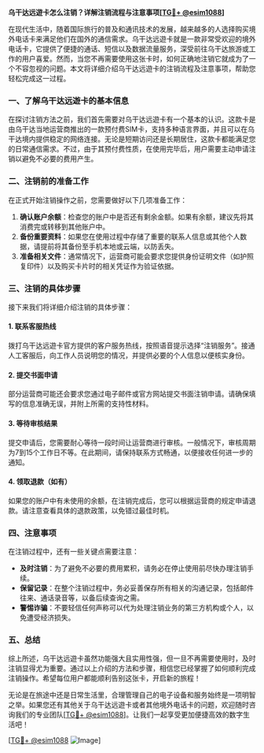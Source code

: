 **乌干达远遊卡怎么注销？详解注销流程与注意事项[[TG💪+ @esim1088](https://t.me/s/esim1088)]**

在现代生活中，随着国际旅行的普及和通讯技术的发展，越来越多的人选择购买境外电话卡来满足他们在国外的通信需求。乌干达远遊卡就是一款非常受欢迎的境外电话卡，它提供了便捷的通话、短信以及数据流量服务，深受前往乌干达旅游或工作的用户喜爱。然而，当您不再需要使用这张卡时，如何正确地注销它就成为了一个不容忽视的问题。本文将详细介绍乌干达远遊卡的注销流程及注意事项，帮助您轻松完成这一过程。

### 一、了解乌干达远遊卡的基本信息

在探讨注销方法之前，我们首先需要对乌干达远遊卡有一个基本的认识。这款卡是由乌干达当地运营商推出的一款预付费SIM卡，支持多种语言界面，并且可以在乌干达境内提供稳定的网络连接。无论是短期访问还是长期居住，这款卡都能满足您的日常通信需求。不过，由于其预付费性质，在使用完毕后，用户需要主动申请注销以避免不必要的费用产生。

### 二、注销前的准备工作

在正式开始注销操作之前，您需要做好以下几项准备工作：

1. **确认账户余额**：检查您的账户中是否还有剩余金额。如果有余额，建议先将其消费完或转移到其他账户中。
2. **备份重要资料**：如果您在使用过程中存储了重要的联系人信息或其他个人数据，请提前将其备份至手机本地或云端，以防丢失。
3. **准备相关文件**：通常情况下，运营商可能会要求您提供身份证明文件（如护照复印件）以及购买卡片时的相关凭证作为验证依据。

### 三、注销的具体步骤

接下来我们将详细介绍注销的具体步骤：

#### 1. 联系客服热线
拨打乌干达远遊卡官方提供的客户服务热线，按照语音提示选择“注销服务”。接通人工客服后，向工作人员说明您的情况，并提供必要的个人信息以便核实身份。

#### 2. 提交书面申请
部分运营商可能还会要求您通过电子邮件或官方网站提交书面注销申请。请确保填写的信息准确无误，并附上所需的支持性材料。

#### 3. 等待审核结果
提交申请后，您需要耐心等待一段时间让运营商进行审核。一般情况下，审核周期为7到15个工作日不等。在此期间，请保持联系方式畅通，以便接收任何进一步的通知。

#### 4. 领取退款（如有）
如果您的账户中有未使用的余额，在注销完成后，您可以根据运营商的规定申请退款。请注意查看具体的退款政策，以免错过最佳时机。

### 四、注意事项

在注销过程中，还有一些关键点需要注意：

- **及时注销**：为了避免不必要的费用累积，请务必在停止使用前尽快办理注销手续。
- **保留记录**：在整个注销过程中，务必妥善保存所有相关的沟通记录，包括邮件往来、通话录音等，以备后续查询之需。
- **警惕诈骗**：不要轻信任何声称可以代为处理注销业务的第三方机构或个人，以免遭受经济损失。

### 五、总结

综上所述，乌干达远遊卡虽然功能强大且实用性强，但一旦不再需要使用时，及时注销显得尤为重要。通过以上介绍的方法和步骤，相信您已经掌握了如何顺利完成注销操作。希望每位用户都能顺利告别这张卡，开启新的旅程！

无论是在旅途中还是日常生活里，合理管理自己的电子设备和服务始终是一项明智之举。如果您还有其他关于乌干达远遊卡或者其他境外电话卡的问题，欢迎随时咨询我们的专业团队[[TG💪+ @esim1088](https://t.me/s/esim1088)]。让我们一起享受更加便捷高效的数字生活吧！

[[TG💪+ @esim1088](https://t.me/s/esim1088) ![Image](https://i.postimg.cc/4NQfJmqS/Snipaste-2025-05-13-00-14-12.png)]